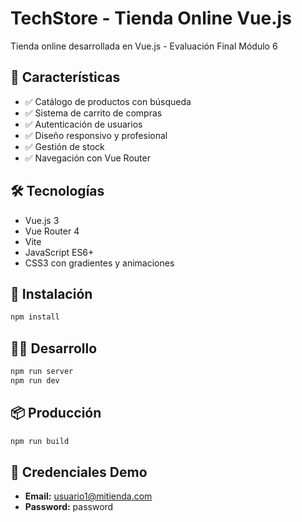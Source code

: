 # TechStore - Tienda Online Vue.js

Tienda online desarrollada en Vue.js - Evaluación Final Módulo 6

## 🚀 Características

- ✅ Catálogo de productos con búsqueda
- ✅ Sistema de carrito de compras
- ✅ Autenticación de usuarios
- ✅ Diseño responsivo y profesional
- ✅ Gestión de stock
- ✅ Navegación con Vue Router

## 🛠️ Tecnologías

- Vue.js 3
- Vue Router 4
- Vite
- JavaScript ES6+
- CSS3 con gradientes y animaciones

## 🔧 Instalación

```sh
npm install
```

## 🏃‍♂️ Desarrollo

```sh
npm run server
npm run dev
```

## 📦 Producción

```sh
npm run build
```

## 🔐 Credenciales Demo

- **Email:** usuario1@mitienda.com
- **Password:** password
